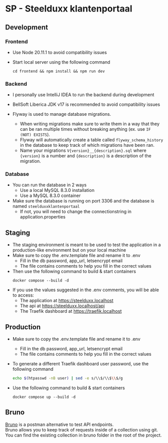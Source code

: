 # SP - Steelduxx klantenportaal

## Development

### Frontend

- Use Node 20.11.1 to avoid compatibility issues

- Start local server using the following command
  ```
  cd frontend && npm install && npm run dev
  ```

### Backend

- I personally use IntelliJ IDEA to run the backend during development

- BellSoft Liberica JDK v17 is recommended to avoid compatibility issues

- Flyway is used to manage database migrations.
  - When writing migrations make sure to write them in a way that they can be ran multiple times without breaking anything (ex. use `IF (NOT) EXISTS`).
  - Flyway will automatically create a table called `flyway_schema_history` in the database to keep track of which migrations have been ran.
  - Name your migrations `V{version}__{description}.sql` where `{version}` is a number and `{description}` is a description of the migration.

### Database

- You can run the database in 2 ways
  - Use a local MySQL 8.3.0 installation
  - Use a MySQL 8.3.0 container
- Make sure the database is running on port 3306 and the database is named `steelduxxklantenportaal`
  - If not, you will need to change the connectionstring in application.properties

## Staging

- The staging environment is meant to be used to test the application in a production-like environment but on your local machine
- Make sure to copy the .env.template file and rename it to .env
  - Fill in the db password, app_url, letsencrypt email
  - The file contains comments to help you fill in the correct values
- Then use the following command to build & start containers
  ```
  docker compose --build -d
  ```
- If you use the values suggested in the .env comments, you will be able to access:
  - The application at https://steelduxx.localhost
  - The api at https://steelduxx.localhost/api
  - The Traefik dashboard at https://traefik.localhost

## Production

- Make sure to copy the .env.template file and rename it to .env

  - Fill in the db password, app_url, letsencrypt email
  - The file contains comments to help you fill in the correct values

- To generate a different Traefik dashboard user password, use the following command

  ```sh
  echo $(htpasswd -nB user) | sed -e s/\\$/\\$\\$/g
  ```

- Use the following command to build & start containers

  ```
  docker compose up --build -d
  ```

## Bruno

[Bruno](https://www.usebruno.com/) is a postman alternative to test API endpoints.  
Bruno allows you to keep track of requests inside of a collection using git.  
You can find the existing collection in bruno folder in the root of the project.
